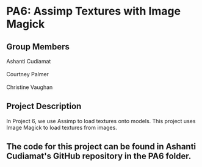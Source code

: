 # PA6: Assimp Textures with Image Magick

## Group Members
Ashanti Cudiamat<br/><br/>
Courtney Palmer<br/><br/>
Christine Vaughan

## Project Description
In Project 6, we use Assimp to load textures onto models. This project uses Image Magick to load textures from images.

## The code for this project can be found in Ashanti Cudiamat's GitHub repository in the PA6 folder.

